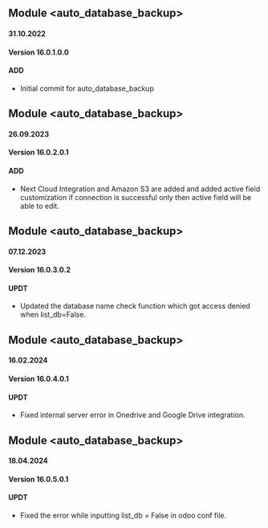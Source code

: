 ## Module <auto_database_backup>

#### 31.10.2022
#### Version 16.0.1.0.0
#### ADD

- Initial commit for auto_database_backup

## Module <auto_database_backup>

#### 26.09.2023
#### Version 16.0.2.0.1
#### ADD

- Next Cloud Integration and Amazon S3 are added and added active field customization if connection is successful only then active field will be able to edit.

## Module <auto_database_backup>

#### 07.12.2023
#### Version 16.0.3.0.2
#### UPDT

- Updated the database name check function which got access denied when list_db=False.

## Module <auto_database_backup>

#### 16.02.2024
#### Version 16.0.4.0.1
#### UPDT

- Fixed internal server error in Onedrive and Google Drive integration.

## Module <auto_database_backup>

#### 18.04.2024
#### Version 16.0.5.0.1
#### UPDT

- Fixed the error while inputting list_db = False in odoo conf file.
